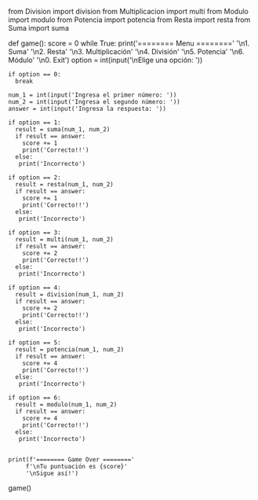 from Division import division
from Multiplicacion import multi
from Modulo import modulo
from Potencia import potencia
from Resta import resta
from Suma import suma

def game():
  score = 0
  while True:
    print('======== Menu ========'
         '\n1. Suma'
         '\n2. Resta'
         '\n3. Multiplicación'
         '\n4. División'
         '\n5. Potencia'
         '\n6. Módulo'
         '\n0. Exit')
    option = int(input('\nElige una opción: '))
     
    if option == 0:
      break
       
    num_1 = int(input('Ingresa el primer número: '))
    num_2 = int(input('Ingresa el segundo número: '))
    answer = int(input('Ingresa la respuesta: '))
     
    if option == 1:
      result = suma(num_1, num_2)
      if result == answer:
        score += 1
        print('Correcto!!')
      else:
       print('Incorrecto')
        
    if option == 2:
      result = resta(num_1, num_2)
      if result == answer:
        score += 1
        print('Correcto!!')
      else:
       print('Incorrecto')

    if option == 3:
      result = multi(num_1, num_2)
      if result == answer:
        score += 2
        print('Correcto!!')
      else:
       print('Incorrecto')

    if option == 4:
      result = division(num_1, num_2)
      if result == answer:
        score += 2
        print('Correcto!!')
      else:
       print('Incorrecto')

    if option == 5:
      result = potencia(num_1, num_2)
      if result == answer:
        score += 4
        print('Correcto!!')
      else:
       print('Incorrecto')

    if option == 6:
      result = modulo(num_1, num_2)
      if result == answer:
        score += 4
        print('Correcto!!')
      else:
       print('Incorrecto')
        
        
    print(f'======== Game Over ========'
         f'\nTu puntuación es {score}'
         '\nSigue así!')
    
game()
  
  
